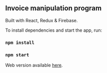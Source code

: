 ## Invoice manipulation program

Built with React, Redux & Firebase.

To install dependencies and start the app, run:

### `npm install`
### `npm start`

Web version available [here](https://google.com).

